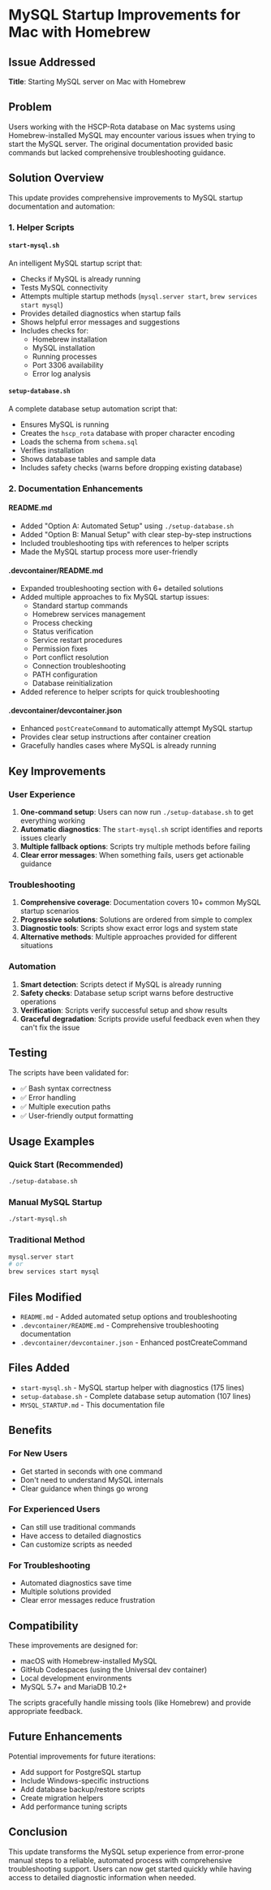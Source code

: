 # MySQL Startup Improvements for Mac with Homebrew

## Issue Addressed
**Title**: Starting MySQL server on Mac with Homebrew

## Problem
Users working with the HSCP-Rota database on Mac systems using Homebrew-installed MySQL may encounter various issues when trying to start the MySQL server. The original documentation provided basic commands but lacked comprehensive troubleshooting guidance.

## Solution Overview

This update provides comprehensive improvements to MySQL startup documentation and automation:

### 1. Helper Scripts

#### `start-mysql.sh`
An intelligent MySQL startup script that:
- Checks if MySQL is already running
- Tests MySQL connectivity
- Attempts multiple startup methods (`mysql.server start`, `brew services start mysql`)
- Provides detailed diagnostics when startup fails
- Shows helpful error messages and suggestions
- Includes checks for:
  - Homebrew installation
  - MySQL installation
  - Running processes
  - Port 3306 availability
  - Error log analysis

#### `setup-database.sh`
A complete database setup automation script that:
- Ensures MySQL is running
- Creates the `hscp_rota` database with proper character encoding
- Loads the schema from `schema.sql`
- Verifies installation
- Shows database tables and sample data
- Includes safety checks (warns before dropping existing database)

### 2. Documentation Enhancements

#### README.md
- Added "Option A: Automated Setup" using `./setup-database.sh`
- Added "Option B: Manual Setup" with clear step-by-step instructions
- Included troubleshooting tips with references to helper scripts
- Made the MySQL startup process more user-friendly

#### .devcontainer/README.md
- Expanded troubleshooting section with 6+ detailed solutions
- Added multiple approaches to fix MySQL startup issues:
  - Standard startup commands
  - Homebrew services management
  - Process checking
  - Status verification
  - Service restart procedures
  - Permission fixes
  - Port conflict resolution
  - Connection troubleshooting
  - PATH configuration
  - Database reinitialization
- Added reference to helper scripts for quick troubleshooting

#### .devcontainer/devcontainer.json
- Enhanced `postCreateCommand` to automatically attempt MySQL startup
- Provides clear setup instructions after container creation
- Gracefully handles cases where MySQL is already running

## Key Improvements

### User Experience
1. **One-command setup**: Users can now run `./setup-database.sh` to get everything working
2. **Automatic diagnostics**: The `start-mysql.sh` script identifies and reports issues clearly
3. **Multiple fallback options**: Scripts try multiple methods before failing
4. **Clear error messages**: When something fails, users get actionable guidance

### Troubleshooting
1. **Comprehensive coverage**: Documentation covers 10+ common MySQL startup scenarios
2. **Progressive solutions**: Solutions are ordered from simple to complex
3. **Diagnostic tools**: Scripts show exact error logs and system state
4. **Alternative methods**: Multiple approaches provided for different situations

### Automation
1. **Smart detection**: Scripts detect if MySQL is already running
2. **Safety checks**: Database setup script warns before destructive operations
3. **Verification**: Scripts verify successful setup and show results
4. **Graceful degradation**: Scripts provide useful feedback even when they can't fix the issue

## Testing

The scripts have been validated for:
- ✅ Bash syntax correctness
- ✅ Error handling
- ✅ Multiple execution paths
- ✅ User-friendly output formatting

## Usage Examples

### Quick Start (Recommended)
```bash
./setup-database.sh
```

### Manual MySQL Startup
```bash
./start-mysql.sh
```

### Traditional Method
```bash
mysql.server start
# or
brew services start mysql
```

## Files Modified
- `README.md` - Added automated setup options and troubleshooting
- `.devcontainer/README.md` - Comprehensive troubleshooting documentation
- `.devcontainer/devcontainer.json` - Enhanced postCreateCommand

## Files Added
- `start-mysql.sh` - MySQL startup helper with diagnostics (175 lines)
- `setup-database.sh` - Complete database setup automation (107 lines)
- `MYSQL_STARTUP.md` - This documentation file

## Benefits

### For New Users
- Get started in seconds with one command
- Don't need to understand MySQL internals
- Clear guidance when things go wrong

### For Experienced Users
- Can still use traditional commands
- Have access to detailed diagnostics
- Can customize scripts as needed

### For Troubleshooting
- Automated diagnostics save time
- Multiple solutions provided
- Clear error messages reduce frustration

## Compatibility

These improvements are designed for:
- macOS with Homebrew-installed MySQL
- GitHub Codespaces (using the Universal dev container)
- Local development environments
- MySQL 5.7+ and MariaDB 10.2+

The scripts gracefully handle missing tools (like Homebrew) and provide appropriate feedback.

## Future Enhancements

Potential improvements for future iterations:
- Add support for PostgreSQL startup
- Include Windows-specific instructions
- Add database backup/restore scripts
- Create migration helpers
- Add performance tuning scripts

## Conclusion

This update transforms the MySQL setup experience from error-prone manual steps to a reliable, automated process with comprehensive troubleshooting support. Users can now get started quickly while having access to detailed diagnostic information when needed.
